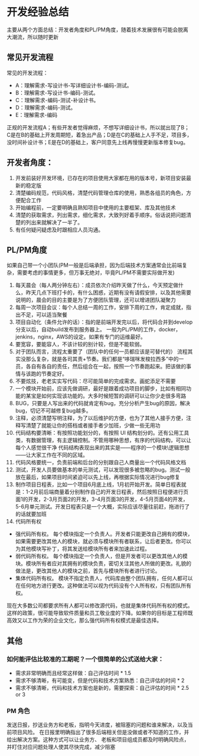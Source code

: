 # 开发经验总结

主要从两个方面总结：开发者角度和PL/PM角度，随着技术发展很有可能会脱离大潮流，所以随时更新

## 常见开发流程

常见的开发流程：

+ A：理解需求-写设计书-写详细设计书-编码-测试。
+ B：理解需求-写设计书-编码-测试。
+ C：理解需求-编码-测试-补设计书。
+ D：理解需求-编码-测试。
+ E：理解需求-编码

正规的开发流程A；有些开发者觉得麻烦，不想写详细设计书，所以就出现了B；C是在B的基础上开发周期短，着急出产品；D是在C的基础上人手不足，项目多，没时间补设计书；E是在D的基础上，客户同意先上线再慢慢更新版本修复bug。

## 开发者角度：

  1. 开发前装好开发环境，已存在的项目使用大家都在用的版本号，新项目安装最新的稳定版
  2. 清楚编码规范，代码风格，清楚代码管理仓库的使用，熟悉各组员的角色，方便配合工作
  3. 开始编程前，一定要明确且熟知项目中使用的主要框架、库及其他技术
  4. 清楚的获取需求，列出需求，细化需求，大致列好着手顺序。俗话说把问题清楚的列出来就解决了一半了。
  5. 有任何疑问疑虑及时跟相应人员沟通。

## PL/PM角度

如果自己带一个小团队(PM一般是后端承担，因为后端技术方案通常会比前端复杂，需要考虑的事情更多，但万事无绝对，毕竟PL/PM不需要实际做开发)

1. 每天晨会（每人两分钟左右）：成员依次介绍昨天做了什么，今天预定做什么，昨天几点下班打卡的，有什么困惑，近期有没有请假安排，以及其他需要说明的，晨会的目的主要是为了方便团队管理，还可以增进团队凝聚力
2. 每周一次项目会议：每个人总结一周的工作，安排下周的工作，肯定成就，指出不足，可以适当聚餐
3. 项目自动化（条件允许的话）：指的是前端开发完以后，将代码合并到develop分支以后，自动build发布到服务器上。
一般为PL/PM的工作，docker，jenkins，nginx，AWS的设定。如果有专门的运维最好。
4. 要宽容，要能容人，不该计较的别计较，但是不能软弱。
5. 对于团队而言，流程太重要了（团队中的任何一员都应该是可替代的）
流程其实没那么复杂，就是各司其责+节奏。我们都是“哆瑞咪发梭拉西多”中的一员，各自有各自的责任，然后组合在一起，按照一个节奏跑起来。把该做的事情与该跑的节奏定好。
6. 不要炫技，老老实实写代码：尽可能简单的完成需求。画蛇添足不需要
7. 一个模块开始前，应该先做调研，最好是跟着成功项目的脚步，比如有相同功能的某宝是如何实现该功能的。大多时候短暂的调研可以让你少走很多弯路
8. BUG，只要是人写出来的代码就肯定有bug，充分分析产生bug的原因，解决bug，切记不可越修复bug越多。
9. 注释，必须清楚写明注释，为了以后维护的方便，也为了其他人接手方便，注释写清楚了就能让你的搭档或者接手者少加班，少做一些无用功
10. 代码结构要清晰：有按照功能划分的，有按照 UI 结构划分的。还有公用工具类，有数据管理，有主逻辑控制。不管用哪种思想，有序的代码结构，可以让每个人感觉很干净
代码结构表现出来的其实是——程序的一个模块\逻辑思想——让大家工作在不同的区域。
11. 代码风格要统一，负责前端和后台的分别跟自己人商量出一个代码风格文档
12. 测试，开发人员要做基本的单元测试，可以发现很多被忽略的bug。测试一般放在最后，如果项目时间紧迫可以先上线，再根据实际情况进行bug修复
13. 制作项目日程表，比如一个项目6月底上线，1月初开始开发。简单日程表就是：1-2月前后端商量着分别制作自己的开发日程表，然后按照日程便进行页面1的开发，2-3月页面2的开发，3-4月页面3的开发，4-5月页面4的开发，5-6月单元测试。开发日程表只是一个大概，实际应该尽量往前赶，拖进行了的话就要加班
14. 代码所有权

+ 强代码所有权。
  每个模块指定一个负责人。开发者只能更改自己拥有的模块，如果需要更改其他人的模块，就必须与模块所有者联系，让后者更改。你可以为其他模块写补丁，将其发送给模块所有者来加速此过程。
+ 弱代码所有权。
  每个模块指定一个负责人，但是开发者可以更改其他人的模块。模块所有者应对其拥有的模块负责，密切关注其他人所做的更改。礼貌的做法是，更改其他人的模块之前，首先与模块所有者进行讨论。
+ 集体代码所有权。
  模块不指定负责人，代码库由整个团队拥有，任何人都可以在任何地方进行更改。这种做法可以视为代码没有个人所有权，只有团队所有权。
  
现在大多数公司都要求所有人都可以修改源代码，也就是集体代码所有权的模式。这样的政策，很可能导致软件质量和员工敬业度的下降。如果你的目标是工程师既高效又以工作为荣的企业文化，那么强代码所有权模式是最佳选择。

## 其他

### 如何能评估比较准的工期呢？一个很简单的公式送给大家：

+ 需求非常明确而且经常这样做：自己评估时间 * 1.5
+ 需求不够清晰，有可能变，但是代码和技术方案熟悉：自己评估的时间 * 2
+ 需求不够清晰，代码和技术方案也是新的，需要探索：自己评估的时间 * 2.5 or 3
  
### PM 角色

发送日报，抄送业务方和老板，指明今天进度，被阻塞的问题和谁来解决，以及当前项目风险。
在日报里明确指出了很多后端相关但是没做或者不知道的工作，并给出解决方案。这种方式可以让业务方、
老板和项目组成员都及时明确风险点，并盯住对应问题处理人使其尽快完成，减少阻塞